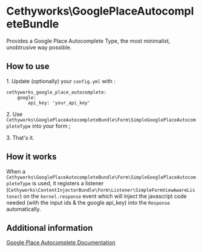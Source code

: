 Cethyworks\GooglePlaceAutocompleteBundle
===
Provides a Google Place Autocomplete Type, the most minimalist, unobtrusive way possible.


## How to use
1\. Update (optionally) your `config.yml` with :

    cethyworks_google_place_autocomplete:
        google:
            api_key: 'your_api_key'

2\. Use `Cethyworks\GooglePlaceAutocompleteBundle\Form\SimpleGooglePlaceAutocompleteType` into your form ;
  
3\. That's it.


## How it works
When a `Cethyworks\GooglePlaceAutocompleteBundle\Form\SimpleGooglePlaceAutocompleteType` is used, 
it registers a listener (`Cethyworks\ContentInjectorBundle\Form\Listener\SimpleFormViewAwareListener`) on the `kernel.response` event 
which will inject the javascript code needed (with the input ids & the google api_key) into the `Response` automatically.


## Additional information
[Google Place Autocomplete Documentation](https://developers.google.com/maps/documentation/javascript/examples/places-autocomplete)
